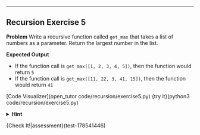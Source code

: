 ----------

## Recursion Exercise 5

**Problem**
Write a recursive function called `get_max` that takes a list of numbers as a parameter. Return the largest number in the list.

**Expected Output**
* If the function call is `get_max([1, 2, 3, 4, 5])`, then the function would return `5`
* If the function call is `get_max([11, 22, 3, 41, 15])`, then the function would return `41`

[Code Visualizer](open_tutor code/recursion/exercise5.py)
{try it}(python3 code/recursion/exercise5.py)

<details>
  <summary><strong>Hint</strong></summary>

  Use the <code>max</code> function to return the larger of two numbers.
</details>

{Check It!|assessment}(test-178541446)
